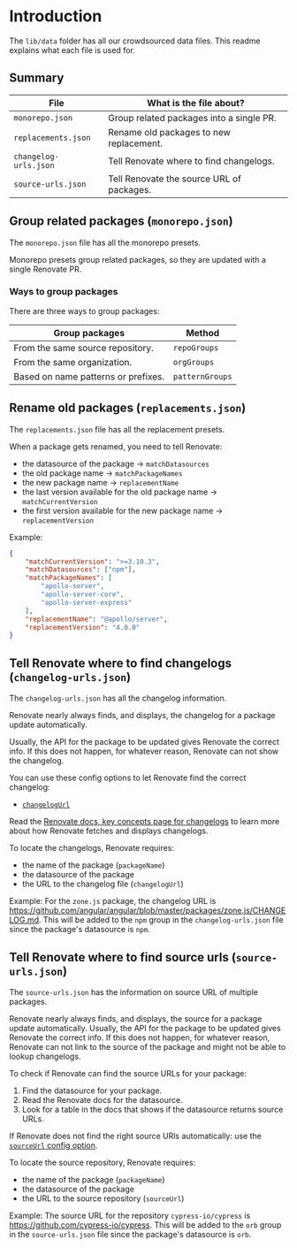 # Introduction

The `lib/data` folder has all our crowdsourced data files.
This readme explains what each file is used for.

## Summary

| File                  | What is the file about?                   |
| --------------------- | ----------------------------------------- |
| `monorepo.json`       | Group related packages into a single PR.  |
| `replacements.json`   | Rename old packages to new replacement.   |
| `changelog-urls.json` | Tell Renovate where to find changelogs.   |
| `source-urls.json`    | Tell Renovate the source URL of packages. |

## Group related packages (`monorepo.json`)

The `monorepo.json` file has all the monorepo presets.

Monorepo presets group related packages, so they are updated with a single Renovate PR.

### Ways to group packages

There are three ways to group packages:

| Group packages                      | Method          |
| ----------------------------------- | --------------- |
| From the same source repository.    | `repoGroups`    |
| From the same organization.         | `orgGroups`     |
| Based on name patterns or prefixes. | `patternGroups` |

## Rename old packages (`replacements.json`)

The `replacements.json` file has all the replacement presets.

When a package gets renamed, you need to tell Renovate:

-   the datasource of the package -> `matchDatasources`
-   the old package name -> `matchPackageNames`
-   the new package name -> `replacementName`
-   the last version available for the old package name -> `matchCurrentVersion`
-   the first version available for the new package name -> `replacementVersion`

Example:

```json
{
    "matchCurrentVersion": ">=3.10.3",
    "matchDatasources": ["npm"],
    "matchPackageNames": [
        "apollo-server",
        "apollo-server-core",
        "apollo-server-express"
    ],
    "replacementName": "@apollo/server",
    "replacementVersion": "4.0.0"
}
```

## Tell Renovate where to find changelogs (`changelog-urls.json`)

The `changelog-urls.json` has all the changelog information.

Renovate nearly always finds, and displays, the changelog for a package update automatically.

Usually, the API for the package to be updated gives Renovate the correct info.
If this does not happen, for whatever reason, Renovate can not show the changelog.

You can use these config options to let Renovate find the correct changelog:

-   [`changelogUrl`](https://docs.renovatebot.com/configuration-options/#changelogurl)

Read the [Renovate docs, key concepts page for changelogs](https://docs.renovatebot.com/key-concepts/changelogs/) to learn more about how Renovate fetches and displays changelogs.

To locate the changelogs, Renovate requires:

-   the name of the package (`packageName`)
-   the datasource of the package
-   the URL to the changelog file (`changelogUrl`)

Example:
For the `zone.js` package, the changelog URL is <https://github.com/angular/angular/blob/master/packages/zone.js/CHANGELOG.md>.
This will be added to the `npm` group in the `changelog-urls.json` file since the package's datasource is `npm`.

## Tell Renovate where to find source urls (`source-urls.json`)

The `source-urls.json` has the information on source URL of multiple packages.

Renovate nearly always finds, and displays, the source for a package update automatically.
Usually, the API for the package to be updated gives Renovate the correct info.
If this does not happen, for whatever reason, Renovate can not link to the source of the package and might not be able to lookup changelogs.

To check if Renovate can find the source URLs for your package:

1. Find the datasource for your package.
1. Read the Renovate docs for the datasource.
1. Look for a table in the docs that shows if the datasource returns source URLs.

If Renovate does not find the right source URls automatically: use the [`sourceUrl` config option](https://docs.renovatebot.com/configuration-options/#sourceurl).

To locate the source repository, Renovate requires:

-   the name of the package (`packageName`)
-   the datasource of the package
-   the URL to the source repository (`sourceUrl`)

Example:
The source URL for the repository `cypress-io/cypress` is <https://github.com/cypress-io/cypress>.
This will be added to the `orb` group in the `source-urls.json` file since the package's datasource is `orb`.
